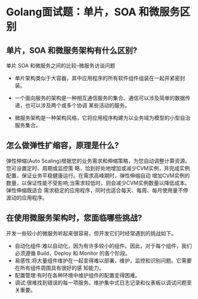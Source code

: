 # Golang面试题：单片，SOA 和微服务区别

## 单片，SOA 和微服务架构有什么区别?

单片 SOA 和微服务之间的比较–微服务访谈问题

- 单片架构类似于大容器，其中应用程序的所有软件组件组装在一起并紧密封装。

- 一个面向服务的架构是一种相互通信服务的集合。通信可以涉及简单的数据传递，也可以涉及两个或多个协调
  某些活动的服务。

- 微服务架构是一种架构⻛格，它将应用程序构建为以业务域为模型的小型自治服务集合。

## 怎么做弹性扩缩容，原理是什么?

弹性伸缩(Auto Scaling)根据您的业务需求和伸缩策略，为您自动调整计算资源。您可设置定时、周期或监控策 略，恰到好处地增加或减少CVM实例，并完成实例配置，保证业务平稳健康运行。在需求高峰期时，弹性伸缩自动 增加CVM实例的数量，以保证性能不受影响;当需求较低时，则会减少CVM实例数量以降低成本。弹性伸缩既适合 需求稳定的应用程序，同时也适合每天、每周、每月使用量不停波动的应用程序。

## 在使用微服务架构时，您面临哪些挑战?

开发一些较小的微服务听起来很容易，但开发它们时经常遇到的挑战如下。

- 自动化组件:难以自动化，因为有许多较小的组件。因此，对于每个组件，我们必须遵循 Build，Deploy 和 Monitor 的各个阶段。 
- 易感性:将大量组件维护在一起变得难以部署，维护，监控和识别问题。它需要在所有组件周围具有很好的感 知能力。
- 配置管理:有时在各种环境中维护组件的配置变得困难。
- 调试:很难找到错误的每一项服务。维护集中式日志记录和仪表板以调试问题至关重要。

